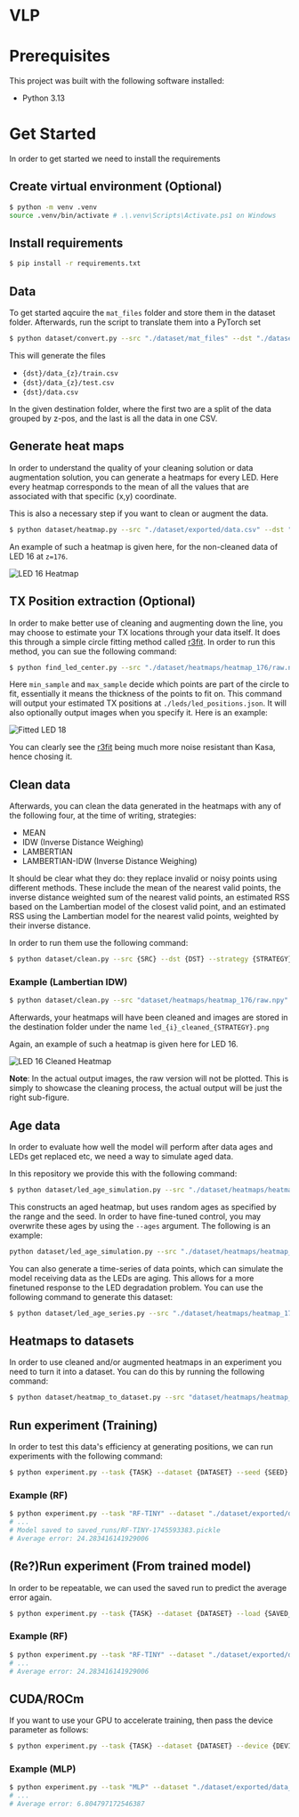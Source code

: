 # VLP

# Prerequisites

This project was built with the following software installed:
- Python 3.13

# Get Started

In order to get started we need to install the requirements

## Create virtual environment (Optional)
```bash
$ python -m venv .venv
source .venv/bin/activate # .\.venv\Scripts\Activate.ps1 on Windows
```

## Install requirements
```bash
$ pip install -r requirements.txt
```

## Data

To get started aqcuire the `mat_files` folder and store them in the dataset folder. Afterwards, run the script to translate them into a PyTorch set

```bash
$ python dataset/convert.py --src "./dataset/mat_files" --dst "./dataset/exported" --normalise true --training_fraction 0.8 --seed 42
```

This will generate the files

- `{dst}/data_{z}/train.csv`
- `{dst}/data_{z}/test.csv`
- `{dst}/data.csv`

In the given destination folder, where the first two are a split of the data grouped by z-pos, and the last is all the data in one CSV.

## Generate heat maps

In order to understand the quality of your cleaning solution or data augmentation solution, you can generate a heatmaps for every LED. Here every heatmap corresponds to the mean of all the values that are associated with that specific (x,y) coordinate.

This is also a necessary step if you want to clean or augment the data.

```bash
$ python dataset/heatmap.py --src "./dataset/exported/data.csv" --dst "./dataset/heatmaps" --imgs true
```

An example of such a heatmap is given here, for the non-cleaned data of LED 16 at `z=176`.

![LED 16 Heatmap](./assets/readme/led_16_heatmap.png)

## TX Position extraction (Optional)

In order to make better use of cleaning and augmenting down the line, you may choose to estimate your TX locations through your data itself. It does this through a simple circle fitting method called [r3fit](https://github.com/einstein8612/r3fit/). In order to run this method, you can sue the following command:

```bash
$ python find_led_center.py --src "./dataset/heatmaps/heatmap_176/raw.npy" --min_sample 0.395 --max_sample 0.405 --imgs true
```

Here `min_sample` and `max_sample` decide which points are part of the circle to fit, essentially it means the thickness of the points to fit on. This command will output your estimated TX positions at `./leds/led_positions.json`. It will also optionally output images when you specify it. Here is an example:

![Fitted LED 18](./assets/readme/led_18_circle_fit.png)

You can clearly see the [r3fit](https://github.com/einstein8612/r3fit/) being much more noise resistant than Kasa, hence chosing it.

## Clean data

Afterwards, you can clean the data generated in the heatmaps with any of the following four, at the time of writing, strategies:

- MEAN
- IDW (Inverse Distance Weighing)
- LAMBERTIAN
- LAMBERTIAN-IDW (Inverse Distance Weighing)

It should be clear what they do: they replace invalid or noisy points using different methods. These include the mean of the nearest valid points, the inverse distance weighted sum of the nearest valid points, an estimated RSS based on the Lambertian model of the closest valid point, and an estimated RSS using the Lambertian model for the nearest valid points, weighted by their inverse distance.

In order to run them use the following command:

```bash
$ python dataset/clean.py --src {SRC} --dst {DST} --strategy {STRATEGY} --imgs {IMGS}
```

### Example (Lambertian IDW)

```bash
$ python dataset/clean.py --src "dataset/heatmaps/heatmap_176/raw.npy" --dst "dataset/heatmaps/heatmap_176" --strategy LAMBERTIAN-IDW --imgs true
```

Afterwards, your heatmaps will have been cleaned and images are stored in the destination folder under the name `led_{i}_cleaned_{STRATEGY}.png`

Again, an example of such a heatmap is given here for LED 16.

![LED 16 Cleaned Heatmap](./assets/readme/led_16_cleaned_heatmap.png)

**Note**: In the actual output images, the raw version will not be plotted. This is simply to showcase the cleaning process, the actual output will be just the right sub-figure.

## Age data

In order to evaluate how well the model will perform after data ages and LEDs get replaced etc, we need a way to simulate aged data.

In this repository we provide this with the following command:
```bash
$ python dataset/led_age_simulation.py --src "./dataset/heatmaps/heatmap_176/cleaned_LAMBERTIAN-IDW.npy" --dst dataset/heatmaps/heatmap_176_aged --min_age 0 --max_age 100000 --r90_hours 33000 --imgs true
```

This constructs an aged heatmap, but uses random ages as specified by the range and the seed. In order to have fine-tuned control, you may overwrite these ages by using the ``--ages`` argument. The following is an example:
```bash
python dataset/led_age_simulation.py --src "./dataset/heatmaps/heatmap_176/cleaned_LAMBERTIAN-IDW.npy" --dst dataset/heatmaps/heatmap_176_aged --ages 1000 1000 1000 1000 1000 1000 1000 1000 1000 1000 1000 1000 1000 1000 1000 1000 1000 1000 1000 1000 1000 1000 1000 1000 1000 1000 1000 1000 1000 1000 1000 1000 1000 1000 1000 1000 --r90_hours 33000 --imgs true
```

You can also generate a time-series of data points, which can simulate the model receiving data as the LEDs are aging. This allows for a more finetuned response to the LED degradation problem. You can use the following command to generate this dataset:

```bash
$ python dataset/led_age_series.py --src "./dataset/heatmaps/heatmap_176/cleaned_LAMBERTIAN-IDW.npy" --dst dataset/exported/age-series --timestep 100 --time 50000
```

## Heatmaps to datasets

In order to use cleaned and/or augmented heatmaps in an experiment you need to turn it into a dataset. You can do this by running the following command:
```bash
$ python dataset/heatmap_to_dataset.py --src "dataset/heatmaps/heatmap_176/cleaned_LAMBERTIAN-IDW.npy" --dst "dataset/exported/data_176_cleaned" --seed 42
```

## Run experiment (Training)

In order to test this data's efficiency at generating positions, we can run experiments with the following command:

```bash
$ python experiment.py --task {TASK} --dataset {DATASET} --seed {SEED}
```

### Example (RF)

```bash
$ python experiment.py --task "RF-TINY" --dataset "./dataset/exported/data_176" --seed 42
# ...
# Model saved to saved_runs/RF-TINY-1745593383.pickle
# Average error: 24.283416141929006
```

## (Re?)Run experiment (From trained model)

In order to be repeatable, we can used the saved run to predict the average error again.

```bash
$ python experiment.py --task {TASK} --dataset {DATASET} --load {SAVED_RUN} --seed {SEED}
```

### Example (RF)

```bash
$ python experiment.py --task "RF-TINY" --dataset "./dataset/exported/data_176" --load "./saved_runs/RF-TINY-1745593383.pickle" --seed 42
# ...
# Average error: 24.283416141929006
```

## CUDA/ROCm

If you want to use your GPU to accelerate training, then pass the device parameter as follows:

```bash
$ python experiment.py --task {TASK} --dataset {DATASET} --device {DEVICE} --seed {SEED}
```

### Example (MLP)

```bash
$ python experiment.py --task "MLP" --dataset "./dataset/exported/data_176" --device "cuda:0" --seed 42
# ...
# Average error: 6.804797172546387
```